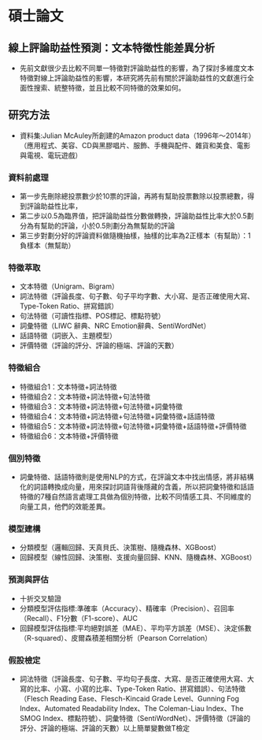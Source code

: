 # 碩士論文
## 線上評論助益性預測：文本特徵性能差異分析
* 先前文獻很少去比較不同單一特徵對評論助益性的影響，為了探討多維度文本特徵對線上評論助益性的影響，本研究將先前有關於評論助益性的文獻進行全面性搜索、統整特徵，並且比較不同特徵的效果如何。
## 研究方法
* 資料集:Julian McAuley所創建的Amazon product data（1996年～2014年）（應用程式、美容、CD與黑膠唱片、服飾、手機與配件、雜貨和美食、電影與電視、電玩遊戲）
### 資料前處理
* 第一步先刪除總投票數少於10票的評論，再將有幫助投票數除以投票總數，得到評論助益性比率，
* 第二步以0.5為臨界值，把評論助益性分數做轉換，評論助益性比率大於0.5劃分為有幫助的評論，小於0.5則劃分為無幫助的評論
* 第三步對劃分好的評論資料做隨機抽樣，抽樣的比率為2正樣本（有幫助）：1負樣本（無幫助）
### 特徵萃取
* 文本特徵（Unigram、Bigram）
* 詞法特徵（評論長度、句子數、句子平均字數、大小寫、是否正確使用大寫、Type-Token Ratio、拼寫錯誤）
* 句法特徵（可讀性指標、POS標記、標點符號）
* 詞彙特徵（LIWC 辭典、NRC Emotion辭典、SentiWordNet）
* 話語特徵（詞嵌入、主題模型）
* 評價特徵（評論的評分、評論的極端、評論的天數）
### 特徵組合
* 特徵組合1：文本特徵+詞法特徵
* 特徵組合2：文本特徵+詞法特徵+句法特徵
* 特徵組合3：文本特徵+詞法特徵+句法特徵+詞彙特徵
* 特徵組合4：文本特徵+詞法特徵+句法特徵+詞彙特徵+話語特徵
* 特徵組合5：文本特徵+詞法特徵+句法特徵+詞彙特徵+話語特徵+評價特徵
* 特徵組合6：文本特徵+評價特徵
### 個別特徵
* 詞彙特徵、話語特徵則是使用NLP的方式，在評論文本中找出情感，將非結構化的詞語轉換成向量，用來探討詞語背後隱藏的含義，所以把詞彙特徵和話語特徵的7種自然語言處理工具做為個別特徵，比較不同情感工具、不同維度的向量工具，他們的效能差異。
### 模型建構
* 分類模型（邏輯回歸、天真貝氏、決策樹、隨機森林、XGBoost）
* 回歸模型（線性回歸、決策樹、支援向量回歸、KNN、隨機森林、XGBoost）
### 預測與評估
* 十折交叉驗證
* 分類模型評估指標:準確率（Accuracy）、精確率（Precision）、召回率（Recall）、F1分數（F1-score）、AUC
* 回歸模型評估指標:平均絕對誤差（MAE）、平均平方誤差（MSE）、決定係數（R-squared）、皮爾森積差相關分析（Pearson Correlation）
### 假設檢定
* 詞法特徵（評論長度、句子數、平均句子長度、大寫、是否正確使用大寫、大寫的比率、小寫、小寫的比率、Type-Token Ratio、拼寫錯誤）、句法特徵 （Flesch Reading Ease、Flesch-Kincaid Grade Level、Gunning Fog Index、Automated Readability Index、The Coleman-Liau Index、The SMOG Index、標點符號）、詞彙特徵（SentiWordNet）、評價特徵（評論的評分、評論的極端、評論的天數）以上簡單變數做T檢定
